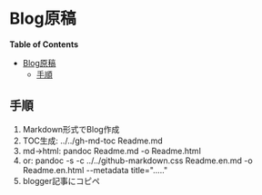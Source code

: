 # Blog原稿

<!-- markdown-toc start - Don't edit this section. Run M-x markdown-toc-refresh-toc -->
**Table of Contents**

- [Blog原稿](#blog原稿)
    - [手順](#手順)

<!-- markdown-toc end -->

## 手順

1. Markdown形式でBlog作成
1. TOC生成: ../../gh-md-toc Readme.md
1. md->html: pandoc Readme.md -o Readme.html
1. or: pandoc -s -c ../../github-markdown.css Readme.en.md -o Readme.en.html --metadata title="....."
1. blogger記事にコピペ








